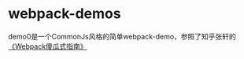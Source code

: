 # webpack-demos

demo0是一个CommonJs风格的简单webpack-demo，参照了知乎张轩的<a href="http://zhuanlan.zhihu.com/FrontendMagazine/20367175">《Webpack傻瓜式指南》</a>
